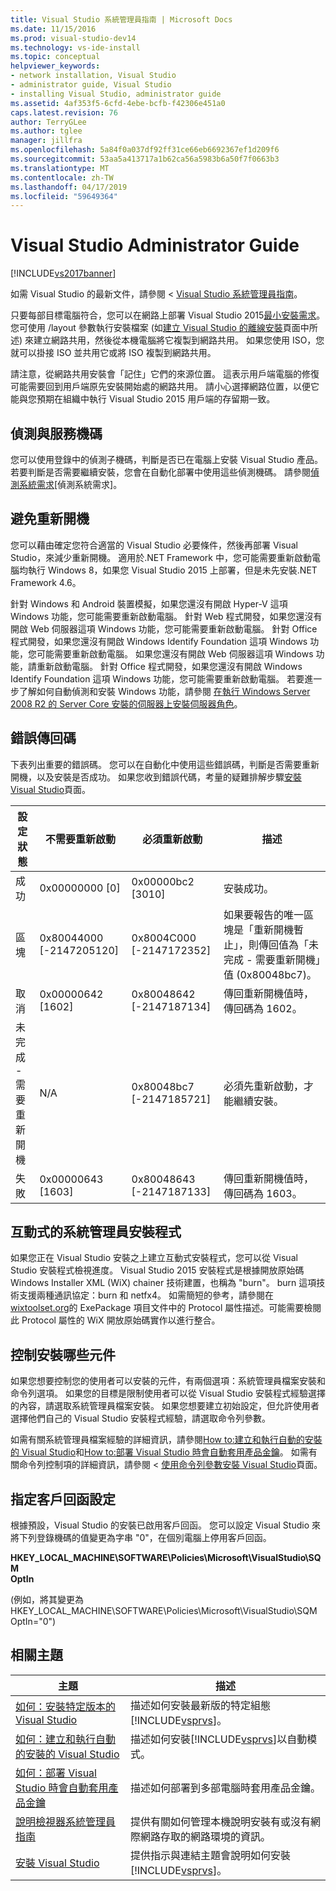 ```yaml
---
title: Visual Studio 系統管理員指南 | Microsoft Docs
ms.date: 11/15/2016
ms.prod: visual-studio-dev14
ms.technology: vs-ide-install
ms.topic: conceptual
helpviewer_keywords:
- network installation, Visual Studio
- administrator guide, Visual Studio
- installing Visual Studio, administrator guide
ms.assetid: 4af353f5-6cfd-4ebe-bcfb-f42306e451a0
caps.latest.revision: 76
author: TerryGLee
ms.author: tglee
manager: jillfra
ms.openlocfilehash: 5a84f0a037df92ff31ce66eb6692367ef1d209f6
ms.sourcegitcommit: 53aa5a413717a1b62ca56a5983b6a50f7f0663b3
ms.translationtype: MT
ms.contentlocale: zh-TW
ms.lasthandoff: 04/17/2019
ms.locfileid: "59649364"
---
```

# <a name="visual-studio-administrator-guide"></a>Visual Studio Administrator Guide
[!INCLUDE[vs2017banner](../includes/vs2017banner.md)]

如需 Visual Studio 的最新文件，請參閱 < [Visual Studio 系統管理員指南](/visualstudio/install/visual-studio-administrator-guide)。

只要每部目標電腦符合，您可以在網路上部署 Visual Studio 2015[最小安裝需求](https://visualstudio.microsoft.com/vs/older-downloads/)。 您可使用 /layout 參數執行安裝檔案 (如[建立 Visual Studio 的離線安裝](../install/create-an-offline-installation-of-visual-studio.md)頁面中所述) 來建立網路共用，然後從本機電腦將它複製到網路共用。 如果您使用 ISO，您就可以掛接 ISO 並共用它或將 ISO 複製到網路共用。  
  
 請注意，從網路共用安裝會「記住」它們的來源位置。 這表示用戶端電腦的修復可能需要回到用戶端原先安裝開始處的網路共用。 請小心選擇網路位置，以便它能與您預期在組織中執行 Visual Studio 2015 用戶端的存留期一致。  
  
## <a name="detection-and-servicing-keys"></a>偵測與服務機碼  
 您可以使用登錄中的偵測子機碼，判斷是否已在電腦上安裝 Visual Studio 產品。 若要判斷是否需要繼續安裝，您會在自動化部署中使用這些偵測機碼。  請參閱[偵測系統需求](../extensibility/internals/detecting-system-requirements.md)[偵測系統需求]。  
  
## <a name="avoiding-reboots"></a>避免重新開機  
 您可以藉由確定您符合適當的 Visual Studio 必要條件，然後再部署 Visual Studio，來減少重新開機。 適用於.NET Framework 中，您可能需要重新啟動電腦均執行 Windows 8，如果您 Visual Studio 2015 上部署，但是未先安裝.NET Framework 4.6。  
  
 針對 Windows 和 Android 裝置模擬，如果您還沒有開啟 Hyper-V 這項 Windows 功能，您可能需要重新啟動電腦。 針對 Web 程式開發，如果您還沒有開啟 Web 伺服器這項 Windows 功能，您可能需要重新啟動電腦。 針對 Office 程式開發，如果您還沒有開啟 Windows Identify Foundation 這項 Windows 功能，您可能需要重新啟動電腦。 如果您還沒有開啟 Web 伺服器這項 Windows 功能，請重新啟動電腦。 針對 Office 程式開發，如果您還沒有開啟 Windows Identify Foundation 這項 Windows 功能，您可能需要重新啟動電腦。 若要進一步了解如何自動偵測和安裝 Windows 功能，請參閱 [在執行 Windows Server 2008 R2 的 Server Core 安裝的伺服器上安裝伺服器角色](https://technet.microsoft.com/library/ee441260(v=ws.10).aspx)。  
  
## <a name="error-return-codes"></a>錯誤傳回碼  
 下表列出重要的錯誤碼。 您可以在自動化中使用這些錯誤碼，判斷是否需要重新開機，以及安裝是否成功。 如果您收到錯誤代碼，考量的疑難排解步驟[安裝 Visual Studio](../install/install-visual-studio-2015.md)頁面。  
  
|設定狀態|不需要重新啟動|必須重新啟動|描述|  
|------------------|--------------------------|----------------------|-----------------|  
|成功|0x00000000 [0]|0x00000bc2 [3010]|安裝成功。|  
|區塊|0x80044000 [-2147205120]|0x8004C000 [-2147172352]|如果要報告的唯一區塊是「重新開機暫止」，則傳回值為「未完成 - 需要重新開機」值 (0x80048bc7)。|  
|取消|0x00000642 [1602]|0x80048642 [-2147187134]|傳回重新開機值時，傳回碼為 1602。|  
|未完成 - 需要重新開機|N/A|0x80048bc7 [-2147185721]|必須先重新啟動，才能繼續安裝。|  
|失敗|0x00000643 [1603]|0x80048643 [-2147187133]|傳回重新開機值時，傳回碼為 1603。|  
  
## <a name="interactive-administrator-installer"></a>互動式的系統管理員安裝程式  
 如果您正在 Visual Studio 安裝之上建立互動式安裝程式，您可以從 Visual Studio 安裝程式檢視進度。 Visual Studio 2015 安裝程式是根據開放原始碼 Windows Installer XML (WiX) chainer 技術建置，也稱為 "burn"。 burn 這項技術支援兩種通訊協定：burn 和 netfx4。 如需簡短的參考，請參閱在 [wixtoolset.org](http://wixtoolset.org/)的 ExePackage 項目文件中的 Protocol 屬性描述。可能需要檢閱此 Protocol 屬性的 WiX 開放原始碼實作以進行整合。  
  
## <a name="controlling-what-is-installed"></a>控制安裝哪些元件  
 如果您想要控制您的使用者可以安裝的元件，有兩個選項：系統管理員檔案安裝和命令列選項。 如果您的目標是限制使用者可以從 Visual Studio 安裝程式經驗選擇的內容，請選取系統管理員檔案安裝。 如果您想要建立初始設定，但允許使用者選擇他們自己的 Visual Studio 安裝程式經驗，請選取命令列參數。  
  
 如需有關系統管理員檔案經驗的詳細資訊，請參閱[How to:建立和執行自動的安裝的 Visual Studio](../install/how-to-create-and-run-an-unattended-installation-of-visual-studio.md)和[How to:部署 Visual Studio 時會自動套用產品金鑰](../install/how-to-automatically-apply-product-keys-when-deploying-visual-studio.md)。  如需有關命令列控制項的詳細資訊，請參閱 <<c0> [ 使用命令列參數安裝 Visual Studio](../install/use-command-line-parameters-to-install-visual-studio.md)頁面。  
  
## <a name="specifying-customer-feedback-settings"></a>指定客戶回函設定  

根據預設，Visual Studio 的安裝已啟用客戶回函。 您可以設定 Visual Studio 來將下列登錄機碼的值變更為字串 "0"，在個別電腦上停用客戶回函。  
  
**HKEY_LOCAL_MACHINE\SOFTWARE\Policies\Microsoft\VisualStudio\SQM**  
**OptIn**  
  
(例如，將其變更為 HKEY_LOCAL_MACHINE\SOFTWARE\Policies\Microsoft\VisualStudio\SQM OptIn="0")  
  
## <a name="related-topics"></a>相關主題  
  
|主題|描述|  
|-----------|-----------------|  
|[如何：安裝特定版本的 Visual Studio](../install/how-to-install-a-specific-release-of-visual-studio.md)|描述如何安裝最新版的特定組態[!INCLUDE[vsprvs](../includes/vsprvs-md.md)]。|  
|[如何：建立和執行自動的安裝的 Visual Studio](../install/how-to-create-and-run-an-unattended-installation-of-visual-studio.md)|描述如何安裝[!INCLUDE[vsprvs](../includes/vsprvs-md.md)]以自動模式。|  
|[如何：部署 Visual Studio 時會自動套用產品金鑰](../install/how-to-automatically-apply-product-keys-when-deploying-visual-studio.md)|描述如何部署到多部電腦時套用產品金鑰。|  
|[說明檢視器系統管理員指南](../ide/help-viewer-administrator-guide.md)|提供有關如何管理本機說明安裝有或沒有網際網路存取的網路環境的資訊。|  
|[安裝 Visual Studio](../install/install-visual-studio-2015.md)|提供指示與連結主題會說明如何安裝[!INCLUDE[vsprvs](../includes/vsprvs-md.md)]。|